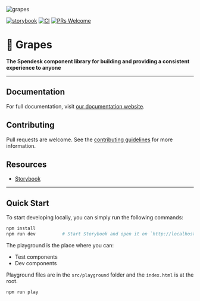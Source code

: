 ![grapes](https://user-images.githubusercontent.com/37290761/165259641-068e675a-a24a-4bc0-9021-9a69f95475c8.jpeg)

[![storybook](https://shields.io/badge/storybook-grey?logo=storybook&style=flat)](https://storybook.spendesk.design) [![CI](https://github.com/Spendesk/grapes/actions/workflows/build-test-and-lint.yml/badge.svg)](https://github.com/Spendesk/grapes/actions/workflows/build-test-and-lint.yml) [![PRs Welcome](https://img.shields.io/badge/PRs-welcome-brightgreen.svg)](https://github.com/spendesk/grapes/blob/main/.github/CONTRIBUTING.md)

# :grapes: Grapes

**The Spendesk component library for building and providing a consistent experience to anyone**

---

## Documentation

For full documentation, visit [our documentation website](https://grapes.spendesk.design).

## Contributing

Pull requests are welcome. See the [contributing guidelines](CONTRIBUTING.md) for more information.

## Resources

- [Storybook](https://storybook.spendesk.design)

---

## Quick Start

To start developing locally, you can simply run the following commands:

```bash
npm install
npm run dev          # Start Storybook and open it on `http://localhost:6006/` by default
```

The playground is the place where you can:

- Test components
- Dev components

Playground files are in the `src/playground` folder and the `index.html` is at the root.

```bash
npm run play
```
